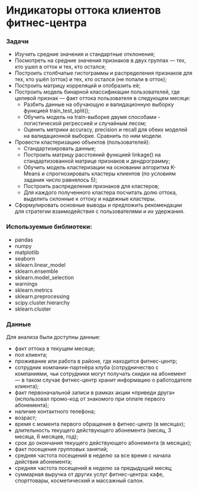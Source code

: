 # Индикаторы оттока клиентов фитнес-центра
### Задачи
- Изучить средние значения и стандартные отклонения;
- Посмотреть на средние значения признаков в двух группах — тех, кто ушел в отток и тех, кто остался;
- Построить столбчатые гистограммы и распределения признаков для тех, кто ушёл (отток) и тех, кто остался (не попали в отток);
- Построить матрицу корреляций и отобразить её;
- Построить модель бинарной классификации пользователей, где целевой признак — факт оттока пользователя в следующем месяце:
    * Разбить данные на обучающую и валидационную выборку функцией train_test_split();
    * Обучить модель на train-выборке двумя способами - логистической регрессией и случайным лесом;
    * Оценить метрики accuracy, precision и recall для обеих моделей на валидационной выборке. Сравнить по ним модели.
- Провести кластеризацию объектов (пользователей):
    * Стандартизировать данные;
    * Построить матрицу расстояний функцией linkage() на стандартизованной матрице признаков и дендрограмму;
    * Обучить модель кластеризации на основании алгоритма K-Means и спрогнозировать кластеры клиентов (по условиям задания число равнялось 5);
    * Построить распределения признаков для кластеров;
    * Для каждого полученного кластера посчитать долю оттока, выделить склонные к оттоку и надежные кластеры.
- Сформулировать основные выводы и предложить рекомендации для стратегии взаимодействия с пользователями и их удержания.

### Используемые библиотеки:
- pandas
- numpy
- matplotlib
- seaborn
- sklearn.linear_model
- sklearn.ensemble
- sklearn.model_selection
- warnings
- sklearn.metrics
- sklearn.preprocessing
- scipy.cluster.hierarchy
- sklearn.cluster

### Данные
Для анализа были доступны данные:
- факт оттока в текущем месяце;
- пол клиента;
- проживание или работа в районе, где находится фитнес-центр;
- сотрудник компании-партнёра клуба (сотрудничество с компаниями, чьи сотрудники могут получать скидки на абонемент — в таком случае фитнес-центр хранит информацию о работодателе клиента);
- факт первоначальной записи в рамках акции «приведи друга» (использовал промо-код от знакомого при оплате первого абонемента);
- наличие контактного телефона;
- возраст;
- время с момента первого обращения в фитнес-центр (в месяцах);
- длительность текущего действующего абонемента (месяц, 3 месяца, 6 месяцев, год);
- срок до окончания текущего действующего абонемента (в месяцах);
- факт посещения групповых занятий;
- средняя частота посещений в неделю за все время с начала действия абонемента;
- средняя частота посещений в неделю за предыдущий месяц;
- суммарная выручка от других услуг фитнес-центра: кафе, спорттовары, косметический и массажный салон.
